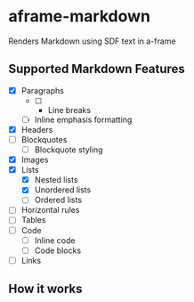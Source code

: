 # aframe-markdown

Renders Markdown using SDF text in a-frame

## Supported Markdown Features

- [x] Paragraphs
  - [ ] * Line breaks
  - [ ] Inline emphasis formatting
- [x] Headers
- [ ] Blockquotes
  - [ ] Blockquote styling
- [x] Images
- [x] Lists
  - [x] Nested lists
  - [x] Unordered lists
  - [ ] Ordered lists
- [ ] Horizontal rules
- [ ] Tables
- [ ] Code
  - [ ] Inline code
  - [ ] Code blocks
- [ ] Links

## How it works


